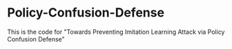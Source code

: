 # Policy-Confusion-Defense
This is the code for "Towards Preventing Imitation Learning Attack via Policy Confusion Defense"
